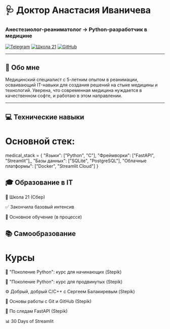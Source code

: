 # 🩺 Доктор Анастасия Иваничева 
### Анестезиолог-реаниматолог → Python-разработчик в медицине

[![Telegram](https://img.shields.io/badge/-Контакты-2CA5E0?style=for-the-badge&logo=telegram&logoColor=white)](https://t.me/lakeshta)
[![Школа 21](https://img.shields.io/badge/Школа_21-01D277?style=for-the-badge)](https://21-school.ru)
[![GitHub](https://img.shields.io/badge/-GitHub-181717?style=for-the-badge&logo=github&logoColor=white)](https://github.com/Yanovna)

---

## 🌟 Обо мне
Медицинский специалист с 5-летним опытом в реанимации, осваивающий IT-навыки для создания решений на стыке медицины и технологий. Уверена, что современная медицина нуждается в качественном софте, и работаю в этом направлении.

---

## 💻 Технические навыки
# Основной стек:
medical_stack = {
    "Языки": ["Python", "C"],
    "Фреймворки": ["FastAPI", "Streamlit"],,
    "Базы данных": ["SQLite", "PostgreSQL"],
    "Облачные платформы": ["Docker", "Streamlit Cloud"]
}

## 🎓 Образование в IT

🏫 Школа 21 (Сбер)

✅ Закончила базовый интенсив

📖 Основное обучение (в процессе)


## 📚 Самообразование

# Курсы

🐍 "Поколение Python": курс для начинающих (Stepik)

🐍 "Поколение Python": курс для продвинутых (Stepik)

⚙️ Добрый, добрый C/C++ с Сергеем Балакиревым (Stepik)

🔀 Основы работы с Git и GitHub (Stepik)

🚀 По следам FastAPI (Stepik)

📊 30 Days of Streamlit


